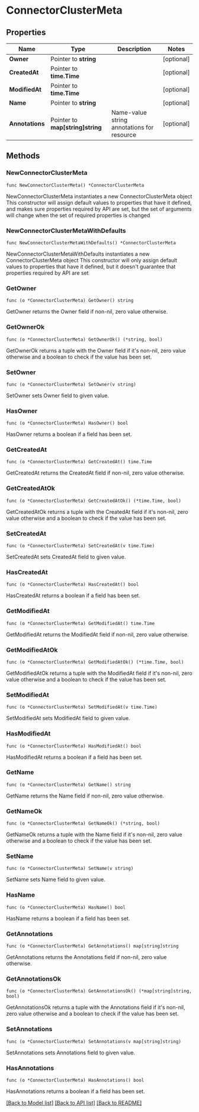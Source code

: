 # ConnectorClusterMeta

## Properties

Name | Type | Description | Notes
------------ | ------------- | ------------- | -------------
**Owner** | Pointer to **string** |  | [optional] 
**CreatedAt** | Pointer to **time.Time** |  | [optional] 
**ModifiedAt** | Pointer to **time.Time** |  | [optional] 
**Name** | Pointer to **string** |  | [optional] 
**Annotations** | Pointer to **map[string]string** | Name-value string annotations for resource | [optional] 

## Methods

### NewConnectorClusterMeta

`func NewConnectorClusterMeta() *ConnectorClusterMeta`

NewConnectorClusterMeta instantiates a new ConnectorClusterMeta object
This constructor will assign default values to properties that have it defined,
and makes sure properties required by API are set, but the set of arguments
will change when the set of required properties is changed

### NewConnectorClusterMetaWithDefaults

`func NewConnectorClusterMetaWithDefaults() *ConnectorClusterMeta`

NewConnectorClusterMetaWithDefaults instantiates a new ConnectorClusterMeta object
This constructor will only assign default values to properties that have it defined,
but it doesn't guarantee that properties required by API are set

### GetOwner

`func (o *ConnectorClusterMeta) GetOwner() string`

GetOwner returns the Owner field if non-nil, zero value otherwise.

### GetOwnerOk

`func (o *ConnectorClusterMeta) GetOwnerOk() (*string, bool)`

GetOwnerOk returns a tuple with the Owner field if it's non-nil, zero value otherwise
and a boolean to check if the value has been set.

### SetOwner

`func (o *ConnectorClusterMeta) SetOwner(v string)`

SetOwner sets Owner field to given value.

### HasOwner

`func (o *ConnectorClusterMeta) HasOwner() bool`

HasOwner returns a boolean if a field has been set.

### GetCreatedAt

`func (o *ConnectorClusterMeta) GetCreatedAt() time.Time`

GetCreatedAt returns the CreatedAt field if non-nil, zero value otherwise.

### GetCreatedAtOk

`func (o *ConnectorClusterMeta) GetCreatedAtOk() (*time.Time, bool)`

GetCreatedAtOk returns a tuple with the CreatedAt field if it's non-nil, zero value otherwise
and a boolean to check if the value has been set.

### SetCreatedAt

`func (o *ConnectorClusterMeta) SetCreatedAt(v time.Time)`

SetCreatedAt sets CreatedAt field to given value.

### HasCreatedAt

`func (o *ConnectorClusterMeta) HasCreatedAt() bool`

HasCreatedAt returns a boolean if a field has been set.

### GetModifiedAt

`func (o *ConnectorClusterMeta) GetModifiedAt() time.Time`

GetModifiedAt returns the ModifiedAt field if non-nil, zero value otherwise.

### GetModifiedAtOk

`func (o *ConnectorClusterMeta) GetModifiedAtOk() (*time.Time, bool)`

GetModifiedAtOk returns a tuple with the ModifiedAt field if it's non-nil, zero value otherwise
and a boolean to check if the value has been set.

### SetModifiedAt

`func (o *ConnectorClusterMeta) SetModifiedAt(v time.Time)`

SetModifiedAt sets ModifiedAt field to given value.

### HasModifiedAt

`func (o *ConnectorClusterMeta) HasModifiedAt() bool`

HasModifiedAt returns a boolean if a field has been set.

### GetName

`func (o *ConnectorClusterMeta) GetName() string`

GetName returns the Name field if non-nil, zero value otherwise.

### GetNameOk

`func (o *ConnectorClusterMeta) GetNameOk() (*string, bool)`

GetNameOk returns a tuple with the Name field if it's non-nil, zero value otherwise
and a boolean to check if the value has been set.

### SetName

`func (o *ConnectorClusterMeta) SetName(v string)`

SetName sets Name field to given value.

### HasName

`func (o *ConnectorClusterMeta) HasName() bool`

HasName returns a boolean if a field has been set.

### GetAnnotations

`func (o *ConnectorClusterMeta) GetAnnotations() map[string]string`

GetAnnotations returns the Annotations field if non-nil, zero value otherwise.

### GetAnnotationsOk

`func (o *ConnectorClusterMeta) GetAnnotationsOk() (*map[string]string, bool)`

GetAnnotationsOk returns a tuple with the Annotations field if it's non-nil, zero value otherwise
and a boolean to check if the value has been set.

### SetAnnotations

`func (o *ConnectorClusterMeta) SetAnnotations(v map[string]string)`

SetAnnotations sets Annotations field to given value.

### HasAnnotations

`func (o *ConnectorClusterMeta) HasAnnotations() bool`

HasAnnotations returns a boolean if a field has been set.


[[Back to Model list]](../README.md#documentation-for-models) [[Back to API list]](../README.md#documentation-for-api-endpoints) [[Back to README]](../README.md)


